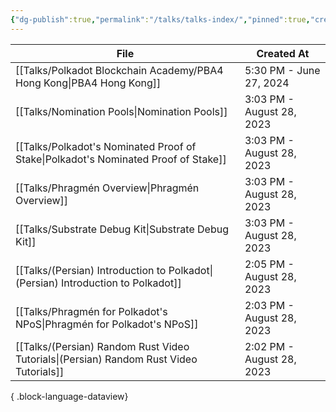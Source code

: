 ```yaml
---
{"dg-publish":true,"permalink":"/talks/talks-index/","pinned":true,"created":"2024-07-26T10:34:59.884+01:00","updated":"2024-08-21T21:08:28.387+01:00"}
---
```



| File                                                                                      | Created At                |
| ----------------------------------------------------------------------------------------- | ------------------------- |
| [[Talks/Polkadot Blockchain Academy/PBA4 Hong Kong\|PBA4 Hong Kong]]                   | 5:30 PM - June 27, 2024   |
| [[Talks/Nomination Pools\|Nomination Pools]]                                           | 3:03 PM - August 28, 2023 |
| [[Talks/Polkadot's Nominated Proof of Stake\|Polkadot's Nominated Proof of Stake]]     | 3:03 PM - August 28, 2023 |
| [[Talks/Phragmén Overview\|Phragmén Overview]]                                         | 3:03 PM - August 28, 2023 |
| [[Talks/Substrate Debug Kit\|Substrate Debug Kit]]                                     | 3:03 PM - August 28, 2023 |
| [[Talks/(Persian) Introduction to Polkadot\|(Persian) Introduction to Polkadot]]       | 2:05 PM - August 28, 2023 |
| [[Talks/Phragmén for Polkadot's NPoS\|Phragmén for Polkadot's NPoS]]                   | 2:03 PM - August 28, 2023 |
| [[Talks/(Persian) Random Rust Video Tutorials\|(Persian) Random Rust Video Tutorials]] | 2:02 PM - August 28, 2023 |

{ .block-language-dataview}
